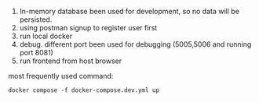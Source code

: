 1. In-memory database been used for development, so no data will be persisted.
2. using postman signup to register user first
1. run local docker
2. debug. different port been used for debugging (5005,5006 and running port 8081)
3. run frontend from host browser


most frequently used command:
```
docker compose -f docker-compose.dev.yml up
``` 
